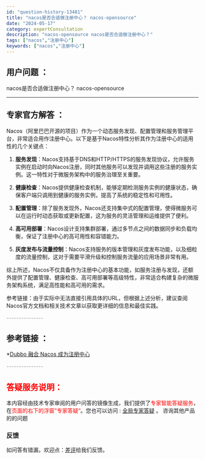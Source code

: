 ```yaml
---
id: "question-history-13481"
title: "nacos是否合适做注册中心？ nacos-opensource"
date: "2024-05-17"
category: expertConsultation
description: "nacos-opensource nacos是否合适做注册中心？"
tags: ["nacos","注册中心"]
keywords: ["nacos","注册中心"]
---
```


## 用户问题 ： 
 nacos是否合适做注册中心？ nacos-opensource 

---------------
## 专家官方解答 ：

Nacos（阿里巴巴开源的项目）作为一个动态服务发现、配置管理和服务管理平台，非常适合用作注册中心。以下是基于Nacos特性分析其作为注册中心的适用性的几个关键点：

1. **服务发现**：Nacos支持基于DNS和HTTP/HTTPS的服务发现协议，允许服务实例在启动时向Nacos注册，同时其他服务可以发现并调用这些注册的服务实例。这一特性对于微服务架构中的服务治理至关重要。

2. **健康检查**：Nacos提供健康检查机制，能够定期检测服务实例的健康状态，确保客户端只调用到健康的服务实例，提高了系统的稳定性和可用性。

3. **配置管理**：除了服务发现外，Nacos还支持集中式的配置管理，使得微服务可以在运行时动态获取或更新配置，这为服务的灵活管理和运维提供了便利。

4. **高可用部署**：Nacos设计支持集群部署，通过多节点之间的数据同步和负载均衡，保证了注册中心的高可用性和容错能力。

5. **灰度发布与流量控制**：Nacos支持服务的版本管理和灰度发布功能，以及细粒度的流量控制，这对于需要平滑升级和控制服务流量的应用场景非常有用。

综上所述，Nacos不仅具备作为注册中心的基本功能，如服务注册与发现，还额外提供了配置管理、健康检查、高可用部署等高级特性，非常适合构建复杂的微服务架构系统，满足高性能和高可用的需求。

参考链接：由于实际中无法直接引用具体的URL，但根据上述分析，建议查阅Nacos官方文档和相关技术文章以获取更详细的信息和最佳实践。


<font color="#949494">---------------</font> 


## 参考链接 ：

*[Dubbo 融合 Nacos 成为注册中心](https://nacos.io/docs/latest/ecology/use-nacos-with-dubbo)


 <font color="#949494">---------------</font> 
 


## <font color="#FF0000">答疑服务说明：</font> 

本内容经由技术专家审阅的用户问答的镜像生成，我们提供了<font color="#FF0000">专家智能答疑服务</font>，在<font color="#FF0000">页面的右下的浮窗”专家答疑“</font>。您也可以访问 : [全局专家答疑](https://opensource.alibaba.com/chatBot) 。 咨询其他产品的的问题

### 反馈
如问答有错漏，欢迎点：[差评](https://ai.nacos.io/user/feedbackByEnhancerGradePOJOID?enhancerGradePOJOId=13906)给我们反馈。
